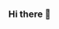 ### Hi there 👋

<!--
**shakiz/shakiz** is a ✨ _special_ ✨ repository because its `README.md` (this file) appears on your GitHub profile.

Here are some ideas to get you started:

- 🔭 I’m currently working on Mobile Application Development (Android)
- 🌱 I’m currently learning Flutter for hybrid mobile application development
- 👯 I’m looking to collaborate on any kind to open source project related to the field of software engineering
